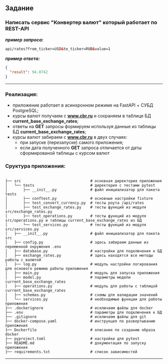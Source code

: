 ## Задание

### Написать сервис **"Конвертер валют"** который работает по **REST-API**

**_пример запроса:_**

```html
api/rates?from_ticker=USD&to_ticker=RUB&value=1
```

**_пример ответа:_**

```json
{
  "result": 94.0742
}
```

---

### Реализация:

- приложение работает в асинхронном режиме на FastAPI + СУБД PostgreSQL;
- курсы валют получаем c **www.cbr.ru** и сохраняем в таблице БД  **current_base_exchange_rates**;
- ответы на **GET** запросы формируем используя данные из таблицы БД **current_base_exchange_rates**;
- курсы валют забираем c **www.cbr.ru** в двух случаях:
    - при запуске (перезапуске) самого приложения;
    - если дата полученного **GET** запроса отличается от даты сформированой таблицы с курсом валют

### Сруктура приложения:

```

├── src                               # основная директория приложения
│   └── tests                         # директория с тестами pytest
│       ├── __init__.py               # файл инициализатор для пакета tests
│       ├── conftest.py               # основные настройки fixture
│       ├── test_convert_currency.py  # тесты роута /api/rates
│       ├── test_exchange_rates.py    # тесты функций из модуля src/exchange_rates.py
│       ├── test_operations.py        # тесты функций из модуля src/operations.py и таблицы current_base_exchange_rates из БД
│       └── test_services.py          # тесты функций из модуля src/services.py                      
│   ├── __init__.py                   # файл инициализатор для пакета src
│   ├── config.py                     # здесь забираем данные из переменной окружения .env
│   ├── database.py                   # настройки для подключения к БД
│   ├── exchange_rates.py             # здесь находятся все методы работы с валютой
│   ├── log.py                        # модуль настройки логирования для основого режима работы приложения
│   ├── main.py                       # модуль для запуска приложения
│   ├── model.py                      # параметры модели current_base_exchange_rates
│   ├── operations.py                 # модуль для работы с таблицой current_base_exchange_rates
│   ├── schemas.py                    # схемы для валидации значений
│   └── services.py                   # необходимые функции для работы приложения
├── .dockerignore                     # исключаем файлы для docker
├── .env                              # параметры для подключения к БД
├── .gitignore                        # исключаем файлы для git
├── docker-compose.yaml               # инструкция по развертыванию приложения 
├── Dockerfile                        # описание по созданию образа docker
├── pyproject.toml                    # настройки для pytest
├── README.md                         # документация по запуску приложения
├── requirements.txt                  # список зависимостей

```

---
